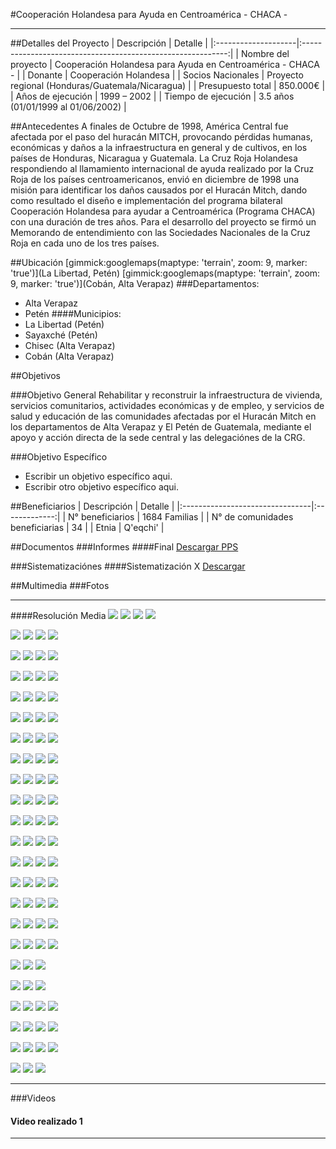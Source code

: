 #Cooperación Holandesa para Ayuda en Centroamérica - CHACA -
- - - - - - - - - - - - - - - - - - - - - - - - - - - - - - - - - - -

##Detalles del Proyecto
| Descripción         | Detalle                                                     |
|:--------------------|:-----------------------------------------------------------:|
| Nombre del proyecto | Cooperación Holandesa para Ayuda en Centroamérica - CHACA - |
| Donante             | Cooperación Holandesa |
| Socios Nacionales   | Proyecto regional (Honduras/Guatemala/Nicaragua) |
| Presupuesto total   | 850.000€ |
| Años de ejecución   | 1999 – 2002 |
| Tiempo de ejecución | 3.5 años (01/01/1999 al 01/06/2002) |


##Antecedentes
A finales de Octubre de 1998, América Central fue afectada por el paso del huracán MITCH, provocando pérdidas humanas, económicas y daños a la infraestructura en general y de cultivos, en los países de Honduras, Nicaragua y Guatemala. La Cruz Roja Holandesa respondiendo al llamamiento internacional de ayuda realizado por la Cruz Roja de los países centroamericanos, envió en diciembre de 1998 una misión para identificar los daños causados por el Huracán Mitch, dando como resultado el diseño e implementación del programa bilateral Cooperación Holandesa para ayudar a Centroamérica (Programa CHACA) con una duración de tres años. Para el desarrollo del proyecto se firmó un Memorando de entendimiento con las Sociedades Nacionales de la Cruz Roja en cada uno de los tres países.

##Ubicación
[gimmick:googlemaps(maptype: 'terrain', zoom: 9, marker: 'true')](La Libertad, Petén)
[gimmick:googlemaps(maptype: 'terrain', zoom: 9, marker: 'true')](Cobán, Alta Verapaz)
###Departamentos:
* Alta Verapaz
* Petén
####Municipios:
* La Libertad (Petén)
* Sayaxché (Petén)
* Chisec (Alta Verapaz)
* Cobán (Alta Verapaz)


##Objetivos

###Objetivo General
Rehabilitar y reconstruir la infraestructura de vivienda, servicios comunitarios, actividades económicas y de empleo, y servicios de salud y educación de las comunidades afectadas por el Huracán Mitch en los departamentos de Alta Verapaz y El Petén de Guatemala, mediante el apoyo y acción directa de la sede central y las  delegaciónes de la CRG.

###Objetivo Específico
* Escribir un objetivo específico aqui.
* Escribir otro objetivo específico aqui.

##Beneficiarios
| Descripción                     | Detalle       |
|:--------------------------------|:-------------:|
| N° beneficiarios                | 1684 Familias |
| N° de comunidades beneficiarias | 34            |
| Etnia                           | Q'eqchi'      |


##Documentos
###Informes
####Final
[](http://youtu.be/T1d_02MlYEM)
<a class="descarga-pdf" href="docs/p02/informes/informe-final-chaca.pps">Descargar PPS</a>

###Sistematizaciónes
####Sistematización X
<a class="media {}" href="docs/doc-2.pdf"></a>
<a class="descarga-pdf" href="../docs/doc-2.pdf">Descargar</a>

##Multimedia
###Fotos
- - -

####Resolución Media
![](../docs/p02/fotos/01.JPG)
![](../docs/p02/fotos/02.JPG)
![](../docs/p02/fotos/03.JPG)
![](../docs/p02/fotos/04.JPG)

![](../docs/p02/fotos/05.JPG)
![](../docs/p02/fotos/06.JPG)
![](../docs/p02/fotos/08.JPG)
![](../docs/p02/fotos/09.JPG)

![](../docs/p02/fotos/10.JPG)
![](../docs/p02/fotos/11.JPG)
![](../docs/p02/fotos/12.JPG)
![](../docs/p02/fotos/13.JPG)

![](../docs/p02/fotos/14.JPG)
![](../docs/p02/fotos/15.JPG)
![](../docs/p02/fotos/17.JPG)
![](../docs/p02/fotos/18.JPG)

![](../docs/p02/fotos/19.JPG)
![](../docs/p02/fotos/20.JPG)
![](../docs/p02/fotos/21.JPG)
![](../docs/p02/fotos/22.JPG)

![](../docs/p02/fotos/23.JPG)
![](../docs/p02/fotos/24.JPG)
![](../docs/p02/fotos/29.JPG)
![](../docs/p02/fotos/30.JPG)

![](../docs/p02/fotos/31.JPG)
![](../docs/p02/fotos/33.JPG)
![](../docs/p02/fotos/34.JPG)
![](../docs/p02/fotos/35.JPG)

![](../docs/p02/fotos/36.JPG)
![](../docs/p02/fotos/37.JPG)
![](../docs/p02/fotos/38.JPG)
![](../docs/p02/fotos/39.JPG)

![](../docs/p02/fotos/42.JPG)
![](../docs/p02/fotos/43.JPG)
![](../docs/p02/fotos/44.JPG)
![](../docs/p02/fotos/45.JPG)

![](../docs/p02/fotos/46.JPG)
![](../docs/p02/fotos/48.JPG)
![](../docs/p02/fotos/49.JPG)
![](../docs/p02/fotos/50.JPG)

![](../docs/p02/fotos/53.JPG)
![](../docs/p02/fotos/56.JPG)
![](../docs/p02/fotos/57.JPG)
![](../docs/p02/fotos/58.JPG)

![](../docs/p02/fotos/59.JPG)
![](../docs/p02/fotos/60.JPG)
![](../docs/p02/fotos/61.JPG)
![](../docs/p02/fotos/62.JPG)

![](../docs/p02/fotos/64.JPG)
![](../docs/p02/fotos/65.JPG)
![](../docs/p02/fotos/66.JPG)
![](../docs/p02/fotos/67.JPG)

![](../docs/p02/fotos/68.JPG)
![](../docs/p02/fotos/71.JPG)
![](../docs/p02/fotos/72.JPG)
![](../docs/p02/fotos/75.JPG)

![](../docs/p02/fotos/76.JPG)
![](../docs/p02/fotos/77.JPG)
![](../docs/p02/fotos/78.JPG)
![](../docs/p02/fotos/80.JPG)

![](../docs/p02/fotos/81.JPG)
![](../docs/p02/fotos/82.JPG)
![](../docs/p02/fotos/87.JPG)
![](../docs/p02/fotos/88.JPG)

![](../docs/p02/fotos/89.JPG)
![](../docs/p02/fotos/90.JPG)
![](../docs/p02/fotos/91.JPG)
![](../docs/p02/fotos/92.JPG)

![](../docs/p02/fotos/93.JPG)
![](../docs/p02/fotos/96.JPG)
![](../docs/p02/fotos/97.JPG)

![](../docs/p02/fotos/catarata.JPG)
![](../docs/p02/fotos/champey.JPG)
![](../docs/p02/fotos/rubel-chaim.JPG)

![](../docs/p02/fotos/07.JPG)
![](../docs/p02/fotos/16.JPG)
![](../docs/p02/fotos/25.JPG)
![](../docs/p02/fotos/26.JPG)

![](../docs/p02/fotos/27.JPG)
![](../docs/p02/fotos/32.JPG)
![](../docs/p02/fotos/40.JPG)
![](../docs/p02/fotos/41.JPG)

![](../docs/p02/fotos/47.JPG)
![](../docs/p02/fotos/51.JPG)
![](../docs/p02/fotos/52.JPG)
![](../docs/p02/fotos/54.JPG)

![](../docs/p02/fotos/55.JPG)
![](../docs/p02/fotos/73.JPG)
![](../docs/p02/fotos/74.JPG)

- - -

###Videos
#### Video realizado 1
[](http://www.youtube.com/watch?v=RMINSD7MmT4)

- - - - - - - - - - - - - - - - - - - - - - - - - - - - - - - - - - -

[p01]: proyectos/p01.md	"Programa para el Desarrollo"
[p02]: proyectos/p02.md	"Cooperación Holandesa para Ayuda en Centroamérica -CHACA-"
[p03]: proyectos/p03.md	"Atención a la salud preventiva, agua y saneamiento en 12 comunidades de Alta Verapaz, Guatemala"
[p04]: proyectos/p04.md	"Fortalecimiento de las Capacidades para la mitigación de desastres en el Municipio de Cobán y 30 comunidades de la cuenca del Río Chixoy"
[p05]: proyectos/p05.md	"Reduciendo los Riesgos en Comunidades Vulnerables del  Municipio de Santo Domingo, Departamento de Suchitepéquez, Guatemala"
[p06]: proyectos/p06.md	"Fortaleciendo capacidades ante los riesgos de Cambio Climático en el Oriente de Guatemala"
[p07]: proyectos/p07.md	"Reducción de Vulnerabilidades ante los efectos del Cambio Climático en Guatemala, Fase II"
[p08]: proyectos/p08.md	"Trabajando juntos podemos reducir los riesgos en las comunidades vulnerables de Champerico y Retalhuleu, Guatemala"
[p09]: proyectos/p09.md	"Respuesta inmediata ante las inundaciones provocadas por la Tormenta AGATHA, en la región suroccidente de Guatemala"
[p10]: proyectos/p10.md	"Fortaleciendo la Resiliencia de las comunidades ante los efectos de los desastres en parcelamiento La Máquina, Suchitepéquez y Retalhuleu"
[p11]: proyectos/p11.md	"Reducción del riesgo de desastres incrementados por el Cambio Climático"
[p12]: proyectos/p12.md	"Respuesta Inmediata a los efectos de los sismos en el departamento de Santa Rosa, Guatemala"
[p13]: proyectos/p13.md	"Aumentando la resiliencia ante los desastres en el departamento del Peten, Guatemala"
[p14]: proyectos/p14.md	"Mejorando la Salud Materno Neonatal de Comunidades Vulnerables de San Marcos, Guatemala"

<script type="text/javascript">$('.media').media();</script>